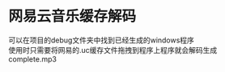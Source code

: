 # 网易云音乐缓存解码
可以在项目的debug文件夹中找到已经生成的windows程序                      
使用时只需要将网易的.uc缓存文件拖拽到程序上程序就会解码生成complete.mp3     
